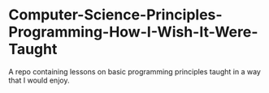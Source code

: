 # Computer-Science-Principles-Programming-How-I-Wish-It-Were-Taught
A repo containing lessons on basic programming principles taught in a way that I would enjoy.

